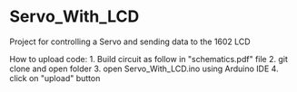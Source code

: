# Servo_With_LCD
Project for controlling a Servo and sending data to the 1602 LCD

How to upload code:
	1. Build circuit as follow in "schematics.pdf" file
	2. git clone <repository url> and open folder
	3. open Servo_With_LCD.ino using Arduino IDE
	4. click on "upload" button
